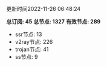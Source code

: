 更新时间2022-11-26 06:48:24

**总订阅: 45**
**总节点: 1327**
**有效节点: 289**
- ssr节点: 13
- v2ray节点: 226
- trojan节点: 41
- ss节点: 9

